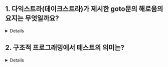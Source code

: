 ## 1. 다익스트라(데이크스트라)가 제시한 goto문의 해로움의 요지는 무엇일까요?

<details>

![img.png](img.png)

- https://zdnet.co.kr/view/?no=00000010060491

공간적으로 위치했을 때와 시간적으로 일치했을때 차이가 줄어들었으면 좋겠다. 
- 문제가 터졌을때 어디인지 알 수 있어야 한다. 

</details>


## 2. 구조적 프로그래밍에서 테스트의 의미는?

<details>

- 오류가 없음을 증명하는 정도이다. 
- 

</details>